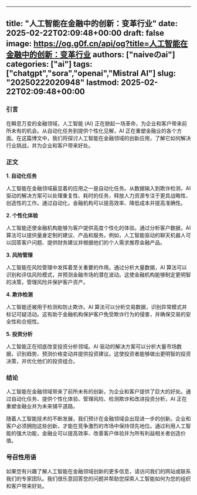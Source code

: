 
---
title: "人工智能在金融中的创新：变革行业"
date: 2025-02-22T02:09:48+00:00
draft: false
image: https://og.g0f.cn/api/og?title=人工智能在金融中的创新：变革行业
authors: ["naiveのai"]
categories: ["ai"]
tags: ["chatgpt","sora","openai","Mistral AI"]
slug: "20250222020948"
lastmod: 2025-02-22T02:09:48+00:00
---
### 引言

在瞬息万变的金融领域，人工智能 (AI) 正在掀起一场革命，为企业和客户带来前所未有的机会。从自动化任务到提供个性化见解，AI 正在重塑金融业的各个方面。在这篇博文中，我们将探讨人工智能在金融领域的创新应用，了解它如何解决行业挑战，并为企业和客户带来好处。

### 正文

**1. 自动化任务**

人工智能在金融领域最显着的应用之一是自动化任务。从数据输入到欺诈检测，AI 驱动的解决方案可以处理重复性、耗时的任务，释放人力资源专注于更具战略性、创造性的工作。通过自动化，金融机构可以提高效率、降低成本并提高准确性。

**2. 个性化体验**

人工智能还使金融机构能够为客户提供高度个性化的体验。通过分析客户数据，AI 算法可以提供量身定制的建议、产品和服务。例如，人工智能驱动的聊天机器人可以回答客户问题、提供财务建议并根据他们的个人需求推荐金融产品。

**3. 风险管理**

人工智能在风险管理中发挥着至关重要的作用。通过分析大量数据，AI 算法可以识别和评估风险模式，并预测金融市场的潜在波动。这使金融机构能够制定更明智的决策，管理风险并保护客户资产。

**4. 欺诈检测**

人工智能还被用于检测和防止欺诈。AI 算法可以分析交易数据，识别异常模式并标记可疑活动。这有助于金融机构保护客户免受欺诈行为的侵害，并确保交易的安全性和合规性。

**5. 投资分析**

人工智能正在彻底改变投资分析领域。AI 驱动的解决方案可以分析大量市场数据，识别趋势、预测价格变动并提供投资建议。这使投资者能够做出更明智的投资决策，并优化他们的投资组合。

### 结论

人工智能在金融领域带来了前所未有的创新，为企业和客户提供了巨大的好处。通过自动化任务、提供个性化体验、管理风险、检测欺诈和改进投资分析，AI 正在重塑金融业并为未来铺平道路。

随着人工智能技术的不断发展，我们预计在金融领域会出现进一步的创新。企业和客户必须拥抱这些创新，才能在竞争激烈的市场中保持领先地位。通过利用人工智能的强大功能，金融业可以提高效率、改善客户体验并为所有利益相关者创造价值。

### 号召性用语

如果您有兴趣了解人工智能在金融领域创新的更多信息，请访问我们的网站或联系我们的专家团队。我们很乐意回答您的问题并帮助您探索人工智能如何为您的组织和客户带来好处。